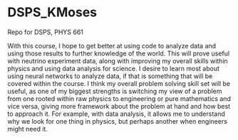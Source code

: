 # DSPS_KMoses
Repo for DSPS, PHYS 661

With this course, I hope to get better at using code to analyze data and using those results to further knowledge of the world. This will prove useful with neutrino experiment data, along with improving my overall skills within physics and using data analysis for science. I desire to learn most about using neural networks to analyze data, if that is something that will be covered within the course. I think my overall problem solving skill set will be useful, as one of my biggest strengths is switching my view of a problem from one rooted within raw physics to engineering or pure mathematics and vice versa, giving more framework about the problem at hand and how best to approach it. For example, with data analysis, it allows me to understand why we look for one thing in physics, but perhaps another when engineers might need it.
